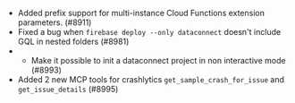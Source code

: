 - Added prefix support for multi-instance Cloud Functions extension parameters. (#8911)
- Fixed a bug when `firebase deploy --only dataconnect` doesn't include GQL in nested folders (#8981)
- - Make it possible to init a dataconnect project in non interactive mode (#8993)
- Added 2 new MCP tools for crashlytics `get_sample_crash_for_issue` and `get_issue_details` (#8995)
